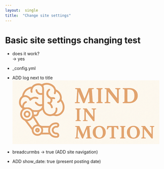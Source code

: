 ```yaml
---
layout:  single
title:  "Change site settings"
---
```


# Basic site settings changing test

- does it work?  
-> yes

- _config.yml

- ADD log next to title![Logo.png](../../assets/images/Logo.png)

- breadcurmbs -> true (ADD site navigation)

- ADD show_date: true (present posting date)